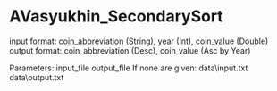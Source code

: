 # AVasyukhin_SecondarySort

input format: coin_abbreviation (String), year (Int), coin_value (Double)
output format: coin_abbreviation (Desc), coin_value (Asc by Year)

Parameters: input_file output_file
If none are given: data\input.txt data\output.txt
